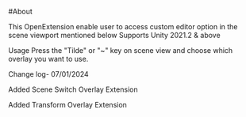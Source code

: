 #About

This OpenExtension enable user to access custom editor option in the scene viewport mentioned below 
Supports Unity 2021.2 & above


Usage
Press the "Tilde" or "~" key on scene view and choose which overlay you want to use.


Change log- 07/01/2024

Added Scene Switch Overlay Extension

Added Transform Overlay Extension
